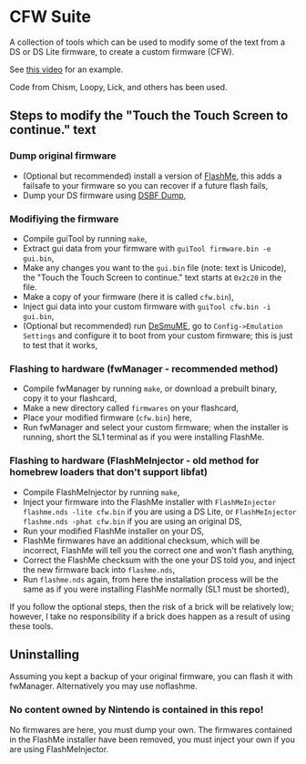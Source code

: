 # CFW Suite
A collection of tools which can be used to modify some of the text from a DS or DS Lite firmware, to create a custom firmware (CFW).

See [this video](https://www.youtube.com/watch?v=bF7NuRreoCU) for an example.

Code from Chism, Loopy, Lick, and others has been used.

## Steps to modify the "Touch the Touch Screen to continue." text
### Dump original firmware
- (Optional but recommended) install a version of [FlashMe](https://home.comcast.net/~olimar/flashme/), this adds a failsafe to your firmware so you can recover if a future flash fails,
- Dump your DS firmware using [DSBF Dump](http://www.ds-scene.net/?s=viewtopic&nid=2460),

### Modifiying the firmware
- Compile guiTool by running `make`,
- Extract gui data from your firmware with `guiTool firmware.bin -e gui.bin`,
- Make any changes you want to the `gui.bin` file (note: text is Unicode), the "Touch the Touch Screen to continue." text starts at `0x2c20` in the file.
- Make a copy of your firmware (here it is called `cfw.bin`),
- Inject gui data into your custom firmware with `guiTool cfw.bin -i gui.bin`,
- (Optional but recommended) run [DeSmuME](http://desmume.org/), go to `Config->Emulation Settings` and configure it to boot from your custom firmware; this is just to test that it works,

### Flashing to hardware (fwManager - recommended method)
- Compile fwManager by running `make`, or download a prebuilt binary, copy it to your flashcard,
- Make a new directory called `firmwares` on your flashcard,
- Place your modified firmware (`cfw.bin`) here,
- Run fwManager and select your custom firmware; when the installer is running, short the SL1 terminal as if you were installing FlashMe.

### Flashing to hardware (FlashMeInjector - old method for homebrew loaders that don't support libfat)
- Compile FlashMeInjector by running `make`,
- Inject your firmware into the FlashMe installer with `FlashMeInjector flashme.nds -lite cfw.bin` if you are using a DS Lite, or `FlashMeInjector flashme.nds -phat cfw.bin` if you are using an original DS,
- Run your modified FlashMe installer on your DS,
- FlashMe firmwares have an additional checksum, which will be incorrect, FlashMe will tell you the correct one and won't flash anything,
- Correct the FlashMe checksum with the one your DS told you, and inject the new firmware back into `flashme.nds`,
- Run `flashme.nds` again, from here the installation process will be the same as if you were installing FlashMe normally (SL1 must be shorted),

If you follow the optional steps, then the risk of a brick will be relatively low; however, I take no responsibility if a brick does happen as a result of using these tools.

## Uninstalling
Assuming you kept a backup of your original firmware, you can flash it with fwManager. Alternatively you may use noflashme.

### No content owned by Nintendo is contained in this repo!
No firmwares are here, you must dump your own. The firmwares contained in the FlashMe installer have been removed, you must inject your own if you are using FlashMeInjector.